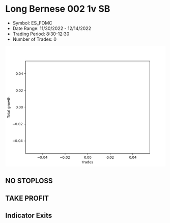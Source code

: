# Long Bernese 002 1v  SB 
- Symbol: ES_FOMC
- Date Range: 11/30/2022 - 12/14/2022
- Trading Period: 8:30-12:30
- Number of Trades: 0

![Plot](LongBernese0021vSBES_FOMC.png)
## NO STOPLOSS














## TAKE PROFIT











## Indicator Exits

